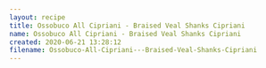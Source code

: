 ```yaml
---
layout: recipe
title: Ossobuco All Cipriani - Braised Veal Shanks Cipriani
name: Ossobuco All Cipriani - Braised Veal Shanks Cipriani
created: 2020-06-21 13:28:12
filename: Ossobuco-All-Cipriani---Braised-Veal-Shanks-Cipriani
---
```

